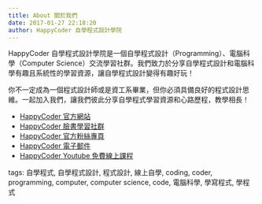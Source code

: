 ```yaml
---
title: About 關於我們
date: 2017-01-27 22:18:20
author: HappyCoder 自學程式設計學院
---
```


HappyCoder 自學程式設計學院是一個自學程式設計（Programming）、電腦科學（Computer Science）交流學習社群。我們致力於分享自學程式設計和電腦科學有趣且系統性的學習資源，讓自學程式設計變得有趣好玩！

你不一定成為一個程式設計師或是資工系畢業，但你必須具備良好的程式設計思維。一起加入我們，讓我們彼此分享自學程式學習資源和心路歷程，教學相長！

- [HappyCoder 官方網站](https://www.happycoder.org/)
- [HappyCoder 臉書學習社群](https://www.facebook.com/groups/HappyCoderOrg/)
- [HappyCoder 官方粉絲專頁](https://www.facebook.com/HappyCoderOrg/)
- [HappyCoder 電子郵件](mailto:happycoderorg@gmail.com)
- [HappyCoder Youtube 免費線上課程](https://www.youtube.com/channel/UCehU65UuvbswxhZ4CXJkdxA)

tags: 自學程式, 自學程式設計, 程式設計, 線上自學, coding, coder, programming, computer, computer science, code, 電腦科學, 學寫程式, 學程式
